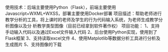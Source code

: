 使用技术：后端主要使用Python（Flask），前端主要使用Javascript+WXML+WXSS，部署主要使用Docker部署
项目描述：帮助老师进行教学分析的工具，将上课时的老师及学生的行为代码输入系统，为老师生成教学分析图像以及分
析教学类型图像（目前已经拿到软件著作权）
项目功能：
1、支持手动输入代码以及通过Excel文件输入代码
2、后台使用Python实现，使用到了Flask框架
3、支持读取excel文件
4、使用Matplotlib等数据分析工具进行分析及生成图片
5、支持图像的下载
